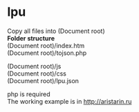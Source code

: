 # lpu
Copy all files into (Document root)  
**Folder structure**  
(Document root)/index.htm  
(Document root)/tojson.php 

(Document root)/js    
(Document root)/css  
(Document root)/lpu.json  
  
php is required    
The working example is in http://aristarin.ru
